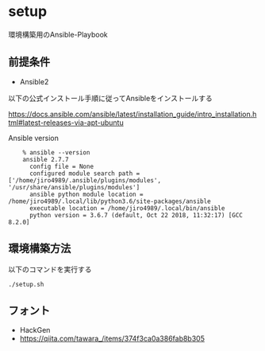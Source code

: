 # setup

環境構築用のAnsible-Playbook

## 前提条件

- Ansible2

以下の公式インストール手順に従ってAnsibleをインストールする

https://docs.ansible.com/ansible/latest/installation_guide/intro_installation.html#latest-releases-via-apt-ubuntu

Ansible version

        % ansible --version
        ansible 2.7.7
          config file = None
          configured module search path = ['/home/jiro4989/.ansible/plugins/modules', '/usr/share/ansible/plugins/modules']
          ansible python module location = /home/jiro4989/.local/lib/python3.6/site-packages/ansible
          executable location = /home/jiro4989/.local/bin/ansible
          python version = 3.6.7 (default, Oct 22 2018, 11:32:17) [GCC 8.2.0]

## 環境構築方法

以下のコマンドを実行する

```
./setup.sh
```

## フォント

- HackGen
- https://qiita.com/tawara_/items/374f3ca0a386fab8b305

